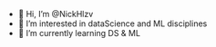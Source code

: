 - 👋 Hi, I’m @NickHlzv
- 👀 I’m interested in dataScience and ML disciplines
- 🌱 I’m currently learning DS & ML
